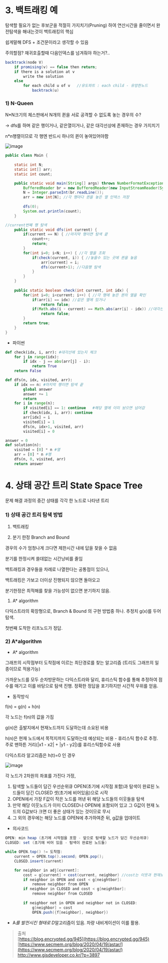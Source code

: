 # 3. 백트래킹 예

탐색할 필요가 없는 후보군을 적절히 가지치기(Pruning) 하여 연산시간을 줄이면서 완전탐색을 해내는것이 백트래킹의 핵심

쉽게말해 DFS + 조건문이라고 생각할 수 있음

주의할점?  재귀호출할때 다음인덱스를 넘겨줘야 하는거?..

```java
backtrack(node V)
	if promising(v) == false then return;
	if there is a solution at v
		write the solution
	else
		for each child u of v   //유도파트 : each child - 유망한노드
			backtrack(u)
```

### 1) N-Queen

N*N크기의 체스판에서 N개의 퀸을 서로 공격할 수 없도록 놓는 경우의 수?

→ dfs를 하며 같은  행이거나, 같은열이거나, 같은 대각선상에 존재하는 경우 가지치기

n*n행렬이므로 각 행엔 반드시 하나의 퀸이 놓여있어야함

![image](https://user-images.githubusercontent.com/55391944/131837767-a2ec83dc-3c1f-455d-b77c-73b10e78cf56.png)

```java
public class Main {
	
	static int N;
	static int[] arr;
	static int count;

	public static void main(String[] args) throws NumberFormatException, IOException {
		BufferedReader br = new BufferedReader(new InputStreamReader(System.in));
		N = Integer.parseInt(br.readLine());
		arr = new int[N]; //각 행마다 퀸을 놓은 열 인덱스 저장
		
		dfs(0);
		System.out.println(count);
	}

//current번째 행 탐색
	public static void dfs(int current) {
		if(current == N) { //마지막 행이면 탐색 끝
			count++;
			return;
		}
		for(int i=0; i<N; i++) { //각 열을 조회
			if(check(current, i)) { //놓을수 있는 곳에 퀸을 놓음
				arr[current] = i;
				dfs(current+1); //다음행 탐색
			}
		}
	}
	
	public static boolean check(int current, int idx) {
		for(int i=0; i<current; i++) { //각 행에 놓은 퀸의 열을 확인
			if(arr[i] == idx) //같은 열에 있거나
				return false;
			if(Math.abs(i - current) == Math.abs(arr[i] - idx)) //대각선에 있으면(행의 차이 = 열의 차이)
				return false;
		}
		return true;
	}
}
```

- 파이썬

```python
def check(idx, i, arr): #대각선에 있는지 체크
    for j in range(idx):
        if idx - j == abs(arr[j] - i):
            return True
    return False

def dfs(n, idx, visited, arr): 
    if idx == n: #마지막 행이면 탐색 끝
        global answer
        answer += 1
        return
    for i in range(n):
        if visited[i] == 1: continue   #해당 열에 이미 놨으면 넘어감
        if check(idx, i, arr): continue
        arr[idx] = i
        visited[i] = 1
        dfs(n, idx+1, visited, arr)
        visited[i] = 0

answer = 0
def solution(n):
    visited = [0] * n #열
    arr = [0] * n #행
    dfs(n, 0, visited, arr)
    return answer
```

# 4. 상태 공간 트리 State Space Tree

문제 해결 과정의 중간 상태를 각각 한 노드로 나타낸 트리

### 1) 상태 공간 트리 탐색 방법

1. 백트래킹

1. 분기 한정 Branch and Bound

경우의 수가 엄청나게 크다면 제한시간 내에 답을 찾을 수 없음

분기를 한정시켜 쓸데없는 시간낭비를 줄임

백트래킹과 경우들을 차례로 나열한다는 공통점이 있으나,

백트래킹은 가보고 더이상 진행되지 않으면 돌아오고

분기한정은 최적해를 찾을 가능성이 없으면 분기하지 않음.

1. A* algorithm

다익스트라의 확장형으로, Branch & Bound 의 구현 방법중 하나. 추정치 g(x)를 두어 탐색. 

첫번째 도착한 리프노드가 정답.

### 2)  A*algorithm

- A* algorithm

그래프의 시작점부터 도착점에 이르는 최단경로를 찾는 알고리즘 (트리도 그래프의 일종이므로 적용가능)

가까운노드를 모두 순차방문하는 다익스트라와 달리, 휴리스틱 함수를 통해 추정하여 점수를 매기고 이를 바탕으로 탐색 진행. 정확한 정답을 포기하지만 시간적 우위를 얻음.

- 동작방식

f(n) = g(n) + h(n)

각 노드는 f(n)의 값을 가짐

g(n)은 출발지에서 현재노드까지 도달하는데 소요된 비용

h(n)은 현재 노드에서 목적지까지 도달하는데 예상되는 비용 - 휴리스틱 함수로 추정. 주로 맨하튼 거리(|x1 - x2| + |y1 - y2|)를 휴리스틱함수로 사용

다익스트라 알고리즘은 h(t)=0 인 경우

![image](https://user-images.githubusercontent.com/55391944/131837798-7727a6d1-a09c-4606-965b-a8e52a75ba37.png)

각 노드가 2차원의 좌표를 가진다 가정,

1. 탐색할 노드들이 담긴 우선순위큐 OPEN(초기에 시작점 포함)과 탐색이 완료된 노드들이 담긴 CLOSED 셋(초기에 비어있음)으로 시작 
2. OPEN에서 가장 F값이 작은 노드를 꺼낸 뒤 해당 노드들의 이웃들을 탐색
3. 만약 해당  이웃노드가 이미 CLOSED나 OPEN에 포함되어 있고 그 G값이 현재 노드의 G값보다 크면 더 좋은 상태가 있는 것이므로 무시
4. 그 외의 경우에는 해당 노드를 OPEN에 추가하여준 뒤, g값을 업데이트

- 의사코드

```java
OPEN: min heap (초기에 시작점을 포함 - 앞으로 탐색할 노드가 담긴 우선순위큐)
CLOSED: set (초기에 비어 있음 - 탐색이 완료된 노드들)

while OPEN.top() != 도착점:
	current = OPEN.top().second; OPEN.pop();
	CLOSED.insert(current)

	for neighbor in adj[current]:
		cost = g[current] + cost(current, neighbor) //cost는 이웃과 현재노드사이의 거리
		if neighbor in OPEN and cost < g[neightbor]:
			remove neighbor from OPEN
		if neighbor in CLOSED and cost < g[neightbor]:
			remove neighbor from CLOSED
		
		if neighbor not in OPEN and neighbor not in CLOSED:
			g[neighbor] = cost
			OPEN.push({f[neighbor], neighbor})
```

- A*를 발전시킨 형태로 D*알고리즘이 있음. 차량 내비게이션이 이를 활용.

> 출처  
[https://blog.encrypted.gg/945](https://blog.encrypted.gg/945)  
[https://www.secmem.org/blog/2020/04/19/astar/](https://www.secmem.org/blog/2020/04/19/astar/)  
http://www.gisdeveloper.co.kr/?p=3897
